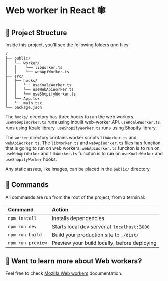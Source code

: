 # Web worker in React 🕸

## 🚀 Project Structure

Inside this project, you'll see the following folders and files:

```
/
├── public/
│   └── worker/
│   │    └── libWorker.ts
│   │    └── webApiWorker.ts
├── src/
│   ├── hooks/
│   │   └── useKoaleWorker.ts
│   │   └── useWebApiWorker.ts
│   │   └── useShopifyWorker.ts
│   └── App.tsx
│   └── main.tsx
└── package.json
```

The `hooks/` directory has three hooks to run the web workers. `useWebApiWorker.ts` runs using inbuilt web-worker API. `useKoaleWorker.ts` runs using [Koale](https://github.com/alewin/useworker) library. `useShopifyWorker.ts` runs using [Shopify](https://github.com/Shopify/quilt/tree/main/packages/web-worker) library.

The `worker` directory contains worker scripts `libWorker.ts` and `webApiWorker.ts`. The `libWorker.ts` and `webApiWorker.ts` files has function that is going to run on web workers. `webApiWorker.ts` funciton is to run on `useWebApiWorker` and `libWorker.ts` funciton is to run on `useKoaleWorker` and `useShopifyWorker` hooks.

Any static assets, like images, can be placed in the `public/` directory.

## 🧞 Commands

All commands are run from the root of the project, from a terminal:

| Command           | Action                                       |
| :---------------- | :------------------------------------------- |
| `npm install`     | Installs dependencies                        |
| `npm run dev`     | Starts local dev server at `localhost:3000`  |
| `npm run build`   | Build your production site to `./dist/`      |
| `npm run preview` | Preview your build locally, before deploying |

## 👀 Want to learn more about Web workers?

Feel free to check [Mozilla Web workers](https://developer.mozilla.org/en-US/docs/Web/API/Web_Workers_API) documentation.
